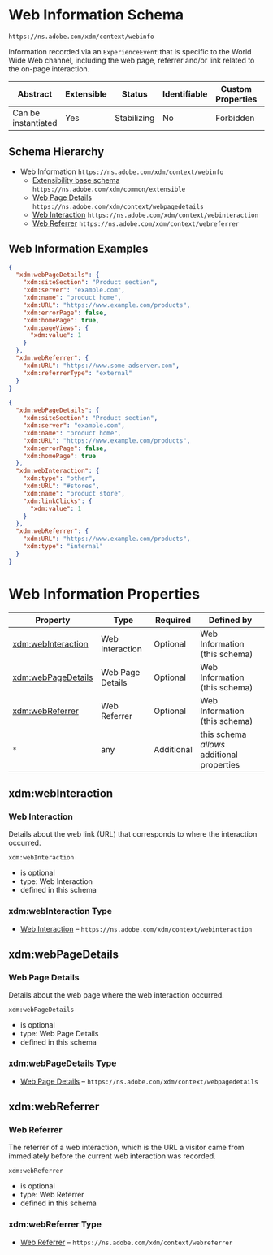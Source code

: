 
# Web Information Schema

```
https://ns.adobe.com/xdm/context/webinfo
```

Information recorded via an `ExperienceEvent` that is specific to the World Wide Web channel, including the web page, referrer and/or link related to the on-page interaction.


| Abstract | Extensible | Status | Identifiable | Custom Properties | Additional Properties | Defined In |
|----------|------------|--------|--------------|-------------------|-----------------------|------------|
| Can be instantiated | Yes | Stabilizing | No | Forbidden | Permitted | [context/webinfo.schema.json](context/webinfo.schema.json) |
## Schema Hierarchy

* Web Information `https://ns.adobe.com/xdm/context/webinfo`
  * [Extensibility base schema](../common/extensible.schema.md) `https://ns.adobe.com/xdm/common/extensible`
  * [Web Page Details](webpagedetails.schema.md) `https://ns.adobe.com/xdm/context/webpagedetails`
  * [Web Interaction](webinteraction.schema.md) `https://ns.adobe.com/xdm/context/webinteraction`
  * [Web Referrer](webreferrer.schema.md) `https://ns.adobe.com/xdm/context/webreferrer`


## Web Information Examples

```json
{
  "xdm:webPageDetails": {
    "xdm:siteSection": "Product section",
    "xdm:server": "example.com",
    "xdm:name": "product home",
    "xdm:URL": "https://www.example.com/products",
    "xdm:errorPage": false,
    "xdm:homePage": true,
    "xdm:pageViews": {
      "xdm:value": 1
    }
  },
  "xdm:webReferrer": {
    "xdm:URL": "https://www.some-adserver.com",
    "xdm:referrerType": "external"
  }
}
```

```json
{
  "xdm:webPageDetails": {
    "xdm:siteSection": "Product section",
    "xdm:server": "example.com",
    "xdm:name": "product home",
    "xdm:URL": "https://www.example.com/products",
    "xdm:errorPage": false,
    "xdm:homePage": true
  },
  "xdm:webInteraction": {
    "xdm:type": "other",
    "xdm:URL": "#stores",
    "xdm:name": "product store",
    "xdm:linkClicks": {
      "xdm:value": 1
    }
  },
  "xdm:webReferrer": {
    "xdm:URL": "https://www.example.com/products",
    "xdm:type": "internal"
  }
}
```


# Web Information Properties

| Property | Type | Required | Defined by |
|----------|------|----------|------------|
| [xdm:webInteraction](#xdmwebinteraction) | Web Interaction | Optional | Web Information (this schema) |
| [xdm:webPageDetails](#xdmwebpagedetails) | Web Page Details | Optional | Web Information (this schema) |
| [xdm:webReferrer](#xdmwebreferrer) | Web Referrer | Optional | Web Information (this schema) |
| `*` | any | Additional | this schema *allows* additional properties |

## xdm:webInteraction
### Web Interaction

Details about the web link (URL) that corresponds to where the interaction occurred.

`xdm:webInteraction`
* is optional
* type: Web Interaction
* defined in this schema

### xdm:webInteraction Type


* [Web Interaction](webinteraction.schema.md) – `https://ns.adobe.com/xdm/context/webinteraction`





## xdm:webPageDetails
### Web Page Details

Details about the web page where the web interaction occurred.

`xdm:webPageDetails`
* is optional
* type: Web Page Details
* defined in this schema

### xdm:webPageDetails Type


* [Web Page Details](webpagedetails.schema.md) – `https://ns.adobe.com/xdm/context/webpagedetails`





## xdm:webReferrer
### Web Referrer

The referrer of a web interaction, which is the URL a visitor came from immediately before the current web interaction was recorded.

`xdm:webReferrer`
* is optional
* type: Web Referrer
* defined in this schema

### xdm:webReferrer Type


* [Web Referrer](webreferrer.schema.md) – `https://ns.adobe.com/xdm/context/webreferrer`




